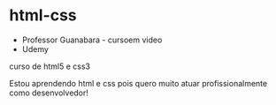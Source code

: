 # html-css

- Professor Guanabara - cursoem video
- Udemy

 curso de html5 e css3

Estou aprendendo html e css pois quero muito atuar profissionalmente como desenvolvedor!
